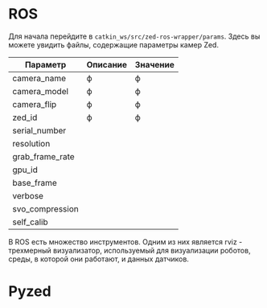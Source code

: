 # ROS

Для начала перейдите в `catkin_ws/src/zed-ros-wrapper/params`. Здесь вы можете увидить файлы, содержащие параметры камер Zed. 

| Параметр | Описание | Значение |
|-------------------|--------------|--------------|
| camera_name | ф | ф |
| camera_model | ф | ф |
| camera_flip | ф | ф |
| zed_id   | ф | ф |
| serial_number |  |  |
| resolution |  |  |
| grab_frame_rate |  |  |
| gpu_id |  |  |
| base_frame |  |  |
| verbose |  |  |
| svo_compression |  |  |
| self_calib |  |  |

В ROS есть множество инструментов. Одним из них является rviz - трехмерный визуализатор, используемый для визуализации роботов, среды, в которой они работают, и данных датчиков.



# Pyzed
